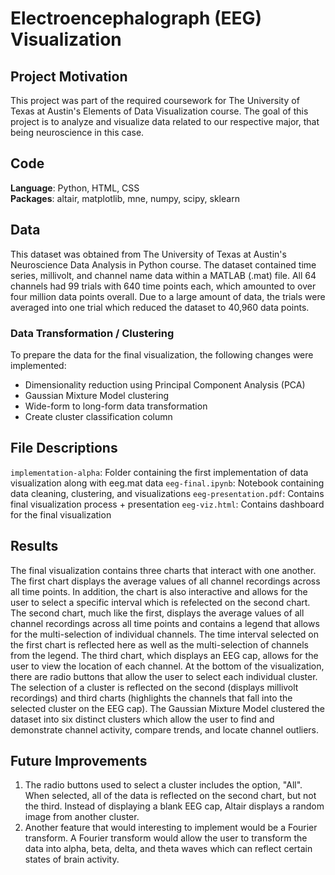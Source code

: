 # Electroencephalograph (EEG) Visualization

## Project Motivation 
This project was part of the required coursework for The University of Texas at Austin's Elements of Data Visualization course. The goal of this project is to analyze and visualize data related to our respective major, that being neuroscience in this case. 

## Code
**Language**: Python, HTML, CSS <br>
**Packages**: altair, matplotlib, mne, numpy, scipy, sklearn

## Data 
This dataset was obtained from The University of Texas at Austin's Neuroscience Data Analysis in Python course. The dataset contained time series, millivolt, and channel name data within a MATLAB (.mat) file. All 64 channels had 99 trials with 640 time points each, which amounted to over four million data points overall. Due to a large amount of data, the trials were averaged into one trial which reduced the dataset to 40,960 data points. 

### Data Transformation / Clustering
To prepare the data for the final visualization, the following changes were implemented: 
- Dimensionality reduction using Principal Component Analysis (PCA) 
- Gaussian Mixture Model clustering 
- Wide-form to long-form data transformation 
- Create cluster classification column

## File Descriptions
`implementation-alpha`: Folder containing the first implementation of data visualization along with eeg.mat data 
`eeg-final.ipynb`: Notebook containing data cleaning, clustering, and visualizations 
`eeg-presentation.pdf`: Contains final visualization process + presentation 
`eeg-viz.html`: Contains dashboard for the final visualization 

## Results 
The final visualization contains three charts that interact with one another. The first chart displays the average values of all channel recordings across all time points. In addition, the chart is also interactive and allows for the user to select a specific interval which is refelected on the second chart. The second chart, much like the first, displays the average values of all channel recordings across all time points and contains a legend that allows for the multi-selection of individual channels. The time interval selected on the first chart is reflected here as well as the multi-selection of channels from the legend. The third chart, which displays an EEG cap, allows for the user to view the location of each channel. At the bottom of the visualization, there are radio buttons that allow the user to select each individual cluster. The selection of a cluster is reflected on the second (displays millivolt recordings) and third charts (highlights the channels that fall into the selected cluster on the EEG cap). The Gaussian Mixture Model clustered the dataset into six distinct clusters which allow the user to find and demonstrate channel activity, compare trends, and locate channel outliers. 

## Future Improvements 
1. The radio buttons used to select a cluster includes the option, "All". When selected, all of the data is reflected on the second chart, but not the third. Instead of displaying a blank EEG cap, Altair displays a random image from another cluster. 
2. Another feature that would interesting to implement would be a Fourier transform. A Fourier transform would allow the user to transform the data into alpha, beta, delta, and theta waves which can reflect certain states of brain activity. 
